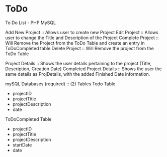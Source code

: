 # ToDo
To Do List - PHP MySQL

Add New Project :: Allows user to create new Project
Edit Project :: Allows user to change the Title and Description of the Project
Complete Project :: Will Remove the Project from the ToDo Table and create an entry in ToDoCompleted table
Delete Project :: Will Remove the project from the ToDo Table

Project Details :: Shows the user details pertaining to the project (Title, Description, Creation Date)
Completed Project Details :: Shows the user the same details as ProjDetails, with the added Finished Date information.

mySQL Databases (required) ::
(2) Tables
Todo Table
  - projectID
  - projectTitle
  - projectDescription
  - date
  
ToDoCompleted Table
  - projectID
  - projectTitle
  - projectDescription
  - startDate
  - date
